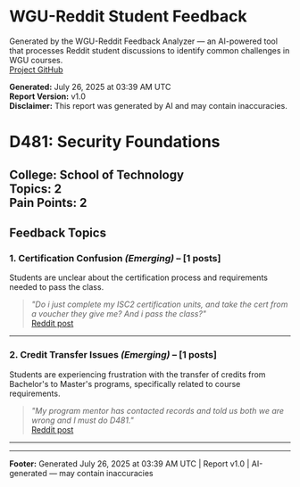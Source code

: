 # WGU-Reddit Student Feedback

Generated by the WGU-Reddit Feedback Analyzer — an AI-powered tool that processes Reddit student discussions to identify common challenges in WGU courses.  
[Project GitHub](https://wgudataninja.github.io/wgu-reddit-monitoring-pipeline/)

**Generated:** July 26, 2025 at 03:39 AM UTC  
**Report Version:** v1.0  
**Disclaimer:** This report was generated by AI and may contain inaccuracies.  
# D481: Security Foundations
**College:** School of Technology  
**Topics:** 2  
**Pain Points:** 2  
---
## Feedback Topics
### 1. Certification Confusion _(Emerging)_ – [1 posts]
Students are unclear about the certification process and requirements needed to pass the class.  
> _"Do i just complete my ISC2 certification units, and take the cert from a voucher they give me? And i pass the class?"_  
> [Reddit post](https://reddit.com/comments/1j69h5f)  
---
### 2. Credit Transfer Issues _(Emerging)_ – [1 posts]
Students are experiencing frustration with the transfer of credits from Bachelor's to Master's programs, specifically related to course requirements.  
> _"My program mentor has contacted records and told us both we are wrong and I must do D481."_  
> [Reddit post](https://reddit.com/comments/1kp1esg)  
---
---
**Footer:** Generated July 26, 2025 at 03:39 AM UTC | Report v1.0 | AI-generated — may contain inaccuracies  